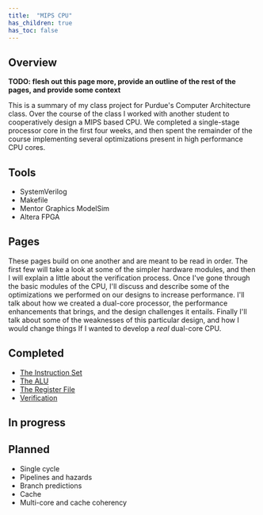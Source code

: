 ```yaml
---
title:  "MIPS CPU"
has_children: true
has_toc: false
---
```


## Overview

**TODO: flesh out this page more, provide an outline of the rest of the pages, and provide some context** 

This is a summary of my class project for Purdue's Computer Architecture class. Over the course of the class I worked with another student to cooperatively design a MIPS based CPU. We completed a single-stage processor core in the first four weeks, and then spent the remainder of the course implementing several optimizations present in high performance CPU cores.

## Tools

  * SystemVerilog
  * Makefile
  * Mentor Graphics ModelSim
  * Altera FPGA

## Pages

These pages build on one another and are meant to be read in order. The first few will take a look at some of the simpler hardware modules, and then I will explain a little about the verification process. Once I've gone through the basic modules of the CPU, I'll discuss and describe some of the optimizations we performed on our designs to increase performance. I'll talk about how we created a dual-core processor, the performance enhancements that brings, and the design challenges it entails. Finally I'll talk about some of the weaknesses of this particular design, and how I would change things If I wanted to develop a *real* dual-core CPU.

## Completed
  * [The Instruction Set](isa.html)
  * [The ALU](alu.html)
  * [The Register File](reg.html)
  * [Verification](verification.html)

## In progress

## Planned
  * Single cycle
  * Pipelines and hazards
  * Branch predictions
  * Cache
  * Multi-core and cache coherency
